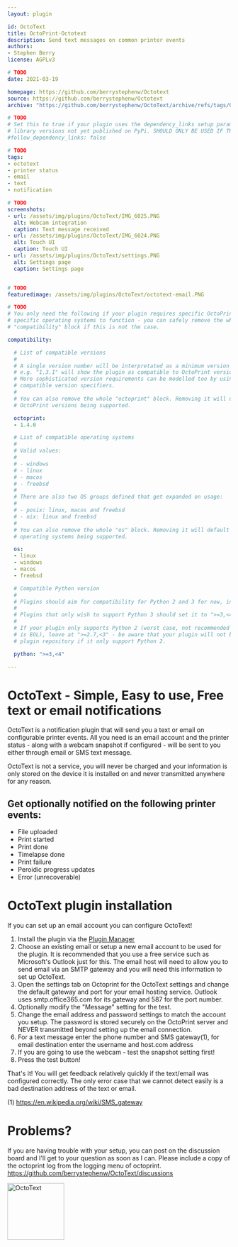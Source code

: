 ```yaml
---
layout: plugin

id: OctoText
title: OctoPrint-Octotext
description: Send text messages on common printer events
authors:
- Stephen Berry
license: AGPLv3

# TODO
date: 2021-03-19

homepage: https://github.com/berrystephenw/Octotext
source: https://github.com/berrystephenw/Octotext
archive: "https://github.com/berrystephenw/OctoText/archive/refs/tags/0.1.0.zip"

# TODO
# Set this to true if your plugin uses the dependency_links setup parameter to include
# library versions not yet published on PyPi. SHOULD ONLY BE USED IF THERE IS NO OTHER OPTION!
#follow_dependency_links: false

# TODO
tags:
- octotext
- printer status
- email
- text
- notification

# TODO
screenshots:
- url: /assets/img/plugins/OctoText/IMG_6025.PNG
  alt: Webcam integration
  caption: Text message received
- url: /assets/img/plugins/OctoText/IMG_6024.PNG
  alt: Touch UI
  caption: Touch UI
- url: /assets/img/plugins/OctoText/settings.PNG
  alt: Settings page
  caption: Settings page


# TODO
featuredimage: /assets/img/plugins/OctoText/octotext-email.PNG

# TODO
# You only need the following if your plugin requires specific OctoPrint versions or
# specific operating systems to function - you can safely remove the whole
# "compatibility" block if this is not the case.

compatibility:

  # List of compatible versions
  #
  # A single version number will be interpretated as a minimum version requirement,
  # e.g. "1.3.1" will show the plugin as compatible to OctoPrint versions 1.3.1 and up.
  # More sophisticated version requirements can be modelled too by using PEP440
  # compatible version specifiers.
  #
  # You can also remove the whole "octoprint" block. Removing it will default to all
  # OctoPrint versions being supported.

  octoprint:
  - 1.4.0

  # List of compatible operating systems
  #
  # Valid values:
  #
  # - windows
  # - linux
  # - macos
  # - freebsd
  #
  # There are also two OS groups defined that get expanded on usage:
  #
  # - posix: linux, macos and freebsd
  # - nix: linux and freebsd
  #
  # You can also remove the whole "os" block. Removing it will default to all
  # operating systems being supported.

  os:
  - linux
  - windows
  - macos
  - freebsd

  # Compatible Python version
  #
  # Plugins should aim for compatibility for Python 2 and 3 for now, in which case the value should be ">=2.7,<4".
  #
  # Plugins that only wish to support Python 3 should set it to ">=3,<4".
  #
  # If your plugin only supports Python 2 (worst case, not recommended for newly developed plugins since Python 2
  # is EOL), leave at ">=2.7,<3" - be aware that your plugin will not be allowed to register on the
  # plugin repository if it only support Python 2.

  python: ">=3,<4"

---
```

# OctoText - Simple, Easy to use, Free text or email notifications 
OctoText is a notification plugin that will send you a text or email on configurable printer events. All 
you need is an email account and the printer status - along with a webcam snapshot if configured - will
be sent to you either through email or SMS text message. 

OctoText is not a service, you will never be charged and your information is only stored on the device it
is installed on and never transmitted anywhere for any reason.

## Get optionally notified on the following printer events:
<ul>
   <li> File uploaded</li>
   <li> Print started</li>
   <li> Print done</li>
   <li> Timelapse done</li>
   <li> Print failure </li>
   <li> Peroidic progress updates </li>
   <li> Error (unrecoverable)</li>
</ul>

# OctoText plugin installation
If you can set up an email account you can configure OctoText!

1. Install the plugin via the [Plugin Manager](https://docs.octoprint.org/en/master/bundledplugins/pluginmanager.html)
2. Choose an existing email or setup a new email account to be used for the plugin. It is recommended that you use a free
service such as Microsoft's Outlook just for this. The email host will need to allow you to send email
via an SMTP gateway and you will need this information to set up OctoText. 
3. Open the settings tab on Octoprint for the OctoText settings and change the default gateway and port 
for your email hosting service. Outlook uses smtp.office365.com for its gateway and 587 for the port number.
4. Optionally modify the "Message" setting for the test.
5. Change the email address and password settings to match the account you setup. The password is stored securely on 
the OctoPrint server and NEVER transmitted beyond setting up the email connection.
6. For a text message enter the phone number and SMS gateway(1), for email destination enter the username and host.com address
7. If you are going to use the webcam - test the snapshot setting first!
8. Press the test button!

That's it! You will get feedback relatively quickly if the text/email was configured correctly.
The only error case that we cannot detect easily is a bad destination address of the text or email. 

(1) https://en.wikipedia.org/wiki/SMS_gateway

# Problems?
If you are having trouble with your setup, you can post on the discussion board and I'll get to your question as soon as I can. Please include a copy of the octoprint log from the logging menu of octoprint. https://github.com/berrystephenw/OctoText/discussions

<img width="128" alt="OctoText" src="/assets/img/plugins/OctoText/iconfinder_13_1236350.png">
